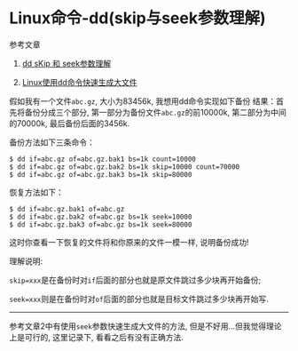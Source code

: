 # Linux命令-dd(skip与seek参数理解)

参考文章

1. [dd sKip 和 seek参数理解](http://blog.csdn.net/do2jiang/article/details/5069536)

2. [Linux使用dd命令快速生成大文件](http://blog.csdn.net/bug1314/article/details/43152225)

假如我有一个文件`abc.gz`, 大小为83456k, 我想用dd命令实现如下备份 结果：首先将备份分成三个部分, 第一部分为备份文件`abc.gz`的前10000k, 第二部分为中间的70000k, 最后备份后面的3456k. 

备份方法如下三条命令：

```
$ dd if=abc.gz of=abc.gz.bak1 bs=1k count=10000
$ dd if=abc.gz of=abc.gz.bak2 bs=1k skip=10000 count=70000 
$ dd if=abc.gz of=abc.gz.bak3 bs=1k skip=80000 
```

恢复方法如下：

```
$ dd if=abc.gz.bak1 of=abc.gz
$ dd if=abc.gz.bak2 of=abc.gz bs=1k seek=10000
$ dd if=abc.gz.bak3 of=abc.gz bs=1k seek=80000
```

这时你查看一下恢复的文件将和你原来的文件一模一样, 说明备份成功!

理解说明: 

`skip=xxx`是在备份时对`if`后面的部分也就是原文件跳过多少块再开始备份;

`seek=xxx`则是在备份时对`of`后面的部分也就是目标文件跳过多少块再开始写.  

------

参考文章2中有使用`seek`参数快速生成大文件的方法, 但是不好用...但我觉得理论上是可行的, 这里记录下, 看看之后有没有正确方法.